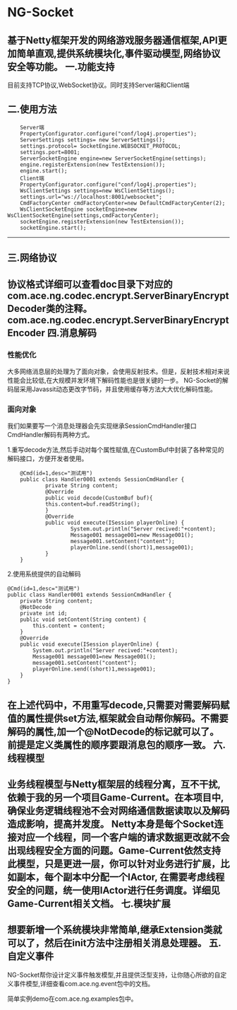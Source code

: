 NG-Socket
=========

基于Netty框架开发的网络游戏服务器通信框架,API更加简单直观,提供系统模块化,事件驱动模型,网络协议安全等功能。
一.功能支持
-----------------------------------
目前支持TCP协议,WebSocket协议。同时支持Server端和Client端

二.使用方法
-----------------------------------
        Server端
        PropertyConfigurator.configure("conf/log4j.properties");
        ServerSettings settings= new ServerSettings();
        settings.protocol= SocketEngine.WEBSOCKET_PROTOCOL;
        settings.port=8001;
        ServerSocketEngine engine=new ServerSocketEngine(settings);
        engine.registerExtension(new TestExtension());
        engine.start();
        Client端
        PropertyConfigurator.configure("conf/log4j.properties");
        WsClientSettings settings=new WsClientSettings();
        settings.url="ws://localhost:8001/websocket";
        CmdFactoryCenter cmdFactoryCenter=new DefaultCmdFactoryCenter(2);
        WsClientSocketEngine socketEngine=new WsClientSocketEngine(settings,cmdFactoryCenter);
        socketEngine.registerExtension(new TestExtension());
        socketEngine.start();

-----------------------------------
三.网络协议
-----------------------------------  
协议格式详细可以查看doc目录下对应的com.ace.ng.codec.encrypt.ServerBinaryEncryptDecoder类的注释。
com.ace.ng.codec.encrypt.ServerBinaryEncryptEncoder
四.消息解码
-----------------------------------
### 性能优化
大多网络消息层的处理为了面向对象，会使用反射技术。但是，反射技术相对来说性能会比较低,在大规模并发环境下解码性能也是很关键的一步。
NG-Socket的解码层采用Javassit动态更改字节码，并且使用缓存等方法大大优化解码性能。

### 面向对象
我们如果要写一个消息处理器会先实现继承SessionCmdHandler接口
CmdHandler解码有两种方式。

1.重写decode方法,然后手动对每个属性赋值,在CustomBuf中封装了各种常见的解码接口，方便开发者使用。

        @Cmd(id=1,desc="测试用")
        public class Handler0001 extends SessionCmdHandler {
                private String content;
                @Override
                public void decode(CustomBuf buf){
                this.content=buf.readString();
                }
                @Override
                public void execute(ISession playerOnline) {
                        System.out.println("Server recived:"+content);
                        Message001 message001=new Message001();
                        message001.setContent("content");
                        playerOnline.send((short)1,message001);
                }
        }
2.使用系统提供的自动解码

    @Cmd(id=1,desc="测试用")
    public class Handler0001 extends SessionCmdHandler {
        private String content;
        @NotDecode
        private int id;
        public void setContent(String content) {
            this.content = content;
        }
        @Override
        public void execute(ISession playerOnline) {
            System.out.println("Server recived:"+content);
            Message001 message001=new Message001();
            message001.setContent("content");
            playerOnline.send((short)1,message001);
        }
    }
在上述代码中，不用重写decode,只需要对需要解码赋值的属性提供set方法,框架就会自动帮你解码。不需要解码的属性,加一个@NotDecode的标记就可以了。
前提是定义类属性的顺序要跟消息包的顺序一致。
六.线程模型
-----------------------------------
业务线程模型与Netty框架层的线程分离，互不干扰,依赖于我的另一个项目Game-Current。在本项目中,确保业务逻辑线程池不会对网络通信数据读取以及解码造成影响，提高并发度。
Netty本身是每个Socket连接对应一个线程，同一个客户端的请求数据更改就不会出现线程安全方面的问题。Game-Current依然支持此模型，只是更进一层，你可以针对业务进行扩展，比如副本，每个副本中分配一个IActor,
在需要考虑线程安全的问题，统一使用IActor进行任务调度。详细见Game-Current相关文档。
七.模块扩展
-----------------------------------
想要新增一个系统模块非常简单,继承Extension类就可以了，然后在init方法中注册相关消息处理器。
五.自定义事件
-----------------------------------
NG-Socket帮你设计定义事件触发模型,并且提供泛型支持，让你随心所欲的自定义事件模型,详细查看com.ace.ng.event包中的文档。

简单实例demo在com.ace.ng.examples包中。
